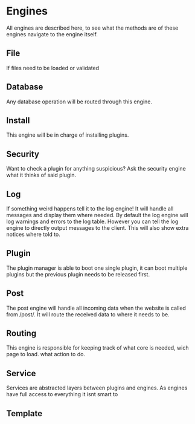 Engines
==========

All engines are described here, to see what the methods are of these engines navigate to the engine itself.

File
----------
If files need to be loaded or validated

Database
----------
Any database operation will be routed through this engine.

Install
----------
This engine will be in charge of installing plugins.

Security
----------
Want to check a plugin for anything suspicious? Ask the security engine what it thinks of said plugin.

Log
----------
If something weird happens tell it to the log engine! It will handle all messages and display them where needed. By default the log engine will log warnings and errors to the log table. However you can tell the log engine to directly output messages to the client. This will also show extra notices where told to.

Plugin
----------
The plugin manager is able to boot one single plugin, it can boot multiple plugins but the previous plugin needs to be released first.

Post
----------
The post engine will handle all incoming data when the website is called from /post/. It will route the received data to where it needs to be.

Routing
----------
This engine is responsible for keeping track of what core is needed, wich page to load. what action to do.

Service
----------
Services are abstracted layers between plugins and engines. As engines have full access to everything it isnt smart to

Template
----------
